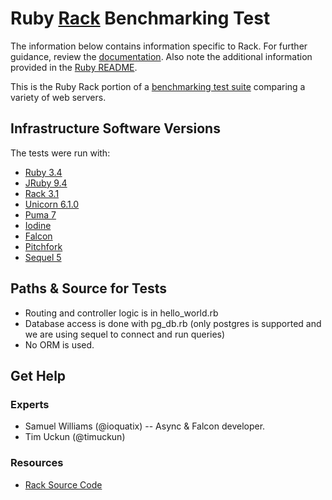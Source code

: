 # Ruby [Rack](http://rack.github.io/) Benchmarking Test

The information below contains information specific to Rack.
For further guidance, review the
[documentation](https://github.com/TechEmpower/FrameworkBenchmarks/wiki).
Also note the additional information provided in the [Ruby README](../).

This is the Ruby Rack portion of a [benchmarking test suite](../../)
comparing a variety of web servers.

## Infrastructure Software Versions
The tests were run with:

* [Ruby 3.4](http://www.ruby-lang.org/)
* [JRuby 9.4](http://jruby.org/)
* [Rack 3.1](http://rack.github.com/)
* [Unicorn 6.1.0](http://unicorn.bogomips.org/)
* [Puma 7](http://puma.io/)
* [Iodine](https://github.com/boazsegev/iodine)
* [Falcon](https://github.com/socketry/falcon)
* [Pitchfork](https://github.com/Shopify/pitchfork)
* [Sequel 5](https://sequel.jeremyevans.net/)


## Paths & Source for Tests

* Routing and controller logic is in hello_world.rb
* Database access is done with pg_db.rb (only postgres is supported and we are using sequel to connect and run queries)
* No ORM is used.

## Get Help

### Experts

* Samuel Williams (@ioquatix) -- Async & Falcon developer.
* Tim Uckun (@timuckun)


### Resources

* [Rack Source Code](https://github.com/rack/rack)

